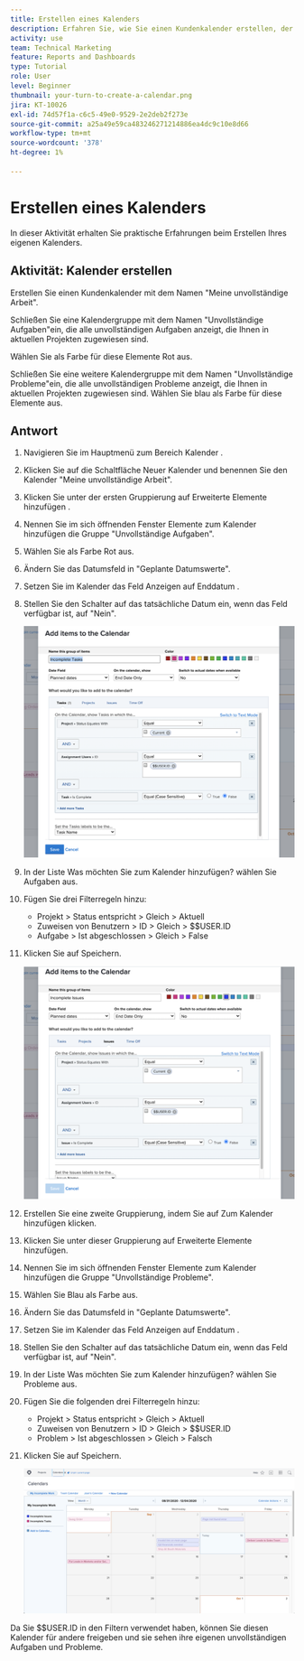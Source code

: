 ```yaml
---
title: Erstellen eines Kalenders
description: Erfahren Sie, wie Sie einen Kundenkalender erstellen, der Ihre unvollständigen Aufgaben und Probleme anzeigt.
activity: use
team: Technical Marketing
feature: Reports and Dashboards
type: Tutorial
role: User
level: Beginner
thumbnail: your-turn-to-create-a-calendar.png
jira: KT-10026
exl-id: 74d57f1a-c6c5-49e0-9529-2e2deb2f273e
source-git-commit: a25a49e59ca483246271214886ea4dc9c10e8d66
workflow-type: tm+mt
source-wordcount: '378'
ht-degree: 1%

---
```


# Erstellen eines Kalenders

In dieser Aktivität erhalten Sie praktische Erfahrungen beim Erstellen Ihres eigenen Kalenders.

## Aktivität: Kalender erstellen

Erstellen Sie einen Kundenkalender mit dem Namen &quot;Meine unvollständige Arbeit&quot;.

Schließen Sie eine Kalendergruppe mit dem Namen &quot;Unvollständige Aufgaben&quot;ein, die alle unvollständigen Aufgaben anzeigt, die Ihnen in aktuellen Projekten zugewiesen sind.

Wählen Sie als Farbe für diese Elemente Rot aus.

Schließen Sie eine weitere Kalendergruppe mit dem Namen &quot;Unvollständige Probleme&quot;ein, die alle unvollständigen Probleme anzeigt, die Ihnen in aktuellen Projekten zugewiesen sind. Wählen Sie blau als Farbe für diese Elemente aus.

## Antwort

1. Navigieren Sie im Hauptmenü zum Bereich Kalender .
1. Klicken Sie auf die Schaltfläche Neuer Kalender und benennen Sie den Kalender &quot;Meine unvollständige Arbeit&quot;.
1. Klicken Sie unter der ersten Gruppierung auf Erweiterte Elemente hinzufügen .
1. Nennen Sie im sich öffnenden Fenster Elemente zum Kalender hinzufügen die Gruppe &quot;Unvollständige Aufgaben&quot;.
1. Wählen Sie als Farbe Rot aus.
1. Ändern Sie das Datumsfeld in &quot;Geplante Datumswerte&quot;.
1. Setzen Sie im Kalender das Feld Anzeigen auf Enddatum .
1. Stellen Sie den Schalter auf das tatsächliche Datum ein, wenn das Feld verfügbar ist, auf &quot;Nein&quot;.

   ![Ein Bild des Bildschirms zum Hinzufügen von Elementen zu einem Kalender](assets/calendar-activity-1.png)

1. In der Liste Was möchten Sie zum Kalender hinzufügen? wählen Sie Aufgaben aus.
1. Fügen Sie drei Filterregeln hinzu:

   * Projekt > Status entspricht > Gleich > Aktuell
   * Zuweisen von Benutzern > ID > Gleich > $$USER.ID
   * Aufgabe > Ist abgeschlossen > Gleich > False

1. Klicken Sie auf Speichern.

   ![Ein Bild des Bildschirms zum Hinzufügen von Elementen zu einem Kalender](assets/calendar-activity-2.png)

1. Erstellen Sie eine zweite Gruppierung, indem Sie auf Zum Kalender hinzufügen klicken.
1. Klicken Sie unter dieser Gruppierung auf Erweiterte Elemente hinzufügen.
1. Nennen Sie im sich öffnenden Fenster Elemente zum Kalender hinzufügen die Gruppe &quot;Unvollständige Probleme&quot;.
1. Wählen Sie Blau als Farbe aus.
1. Ändern Sie das Datumsfeld in &quot;Geplante Datumswerte&quot;.
1. Setzen Sie im Kalender das Feld Anzeigen auf Enddatum .
1. Stellen Sie den Schalter auf das tatsächliche Datum ein, wenn das Feld verfügbar ist, auf &quot;Nein&quot;.
1. In der Liste Was möchten Sie zum Kalender hinzufügen? wählen Sie Probleme aus.
1. Fügen Sie die folgenden drei Filterregeln hinzu:

   * Projekt > Status entspricht > Gleich > Aktuell
   * Zuweisen von Benutzern > ID > Gleich > $$USER.ID
   * Problem > Ist abgeschlossen > Gleich > Falsch

1. Klicken Sie auf Speichern.

   ![Ein Bild des Bildschirms zum Hinzufügen von Elementen zu einem Kalender](assets/calendar-activity-3.png)

Da Sie $$USER.ID in den Filtern verwendet haben, können Sie diesen Kalender für andere freigeben und sie sehen ihre eigenen unvollständigen Aufgaben und Probleme.
